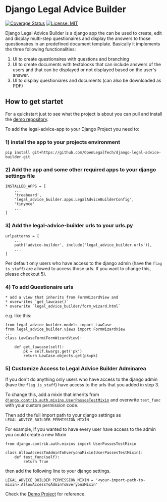 # Django Legal Advice Builder
[![Coverage Status](https://coveralls.io/repos/github/OpenLegalTech/django-legal-advice-builder/badge.svg)](https://coveralls.io/github/OpenLegalTech/django-legal-advice-builder)
[![License: MIT](https://img.shields.io/badge/License-MIT-yellow.svg)](https://github.com/OpenLegalTech/django-legal-advice-builder/blob/main/LICENSE)

Django Legal Advice Builder is a django app the can be used to create, edit and display multi-step questionaires and display the answers to those questionaires in an predefined document template. Basically it implements the three following functionalities:

1. UI to create questionaires with questions and branching
2. UI to create documents with textblocks that can include answers of the users and that can be displayed or not displayed based on the user's answer.
3. UI to display questioniares and documents (can also be downloaded as PDF)

## How to get startet
For a quickstart just to see what the project is about you can pull and install the [demo repository](https://github.com/OpenLegalTech/legal-advice-demo).

To add the legal-advice-app to your Django Project you need to:

### 1) install the app to your projects environment
```
pip install git+https://github.com/OpenLegalTech/django-legal-advice-builder.git
```
### 2) Add the app and some other required apps to your django settings file
```
INSTALLED_APPS = [
    ...
    'treebeard',
    'legal_advice_builder.apps.LegalAdviceBuilderConfig',
    'tinymce'
    ...
]
```
### 3) Add the legal-advice-builder urls to your urls.py
```
urlpatterns = [
    ...
    path('advice-builder', include('legal_advice_builder.urls')),
    ...
]
```
Per default only users who have access to the django admin (have the `flag is_staff`) are allowed to access those urls. If you want to change this, please checkout 5).

### 4) To add Questionaire urls 
    * add a view that inherits from FormWizardView and 
    * overwrites `get_lawcase()`
    * overwrite `legal_advice_builder/form_wizard.html`


e.g. like this:
```
from legal_advice_builder.models import LawCase
from legal_advice_builder.views import FormWizardView
...
class LawCaseForm(FormWizardView):

    def get_lawcase(self):
        pk = self.kwargs.get('pk')
        return LawCase.objects.get(pk=pk)  
```

### 5) Customize Access to Legal Advice Builder Adminarea

If you don't do anything only users who have access to the django admin (have the `flag is_staff`) have access to the urls that you added in step 3.

To change this, add a mixin that inherits from [`django.contrib.auth.mixins.UserPassesTestMixin`](https://docs.djangoproject.com/en/3.2/topics/auth/default/#django.contrib.auth.mixins.UserPassesTestMixin) and overwrite `test_func` with your custom permission code.

Then add the full import path to your django settings as `LEGAL_ADVICE_BUILDER_PERMISSION_MIXIN`

For example, if you wanted to have every user have access to the admin you could create a new Mixin
```
from django.contrib.auth.mixins import UserPassesTestMixin

class AllowAccessToAdminToEveryonaMixin(UserPassesTestMixin):
    def test_func(self):
        return True
```
then add the following line to your django settings.

```
LEGAL_ADVICE_BUILDER_PERMISSION_MIXIN = '<your-import-path-to-mixin>.AllowAccessToAdminToEveryonaMixin'
```
Check the [Demo Project](https://github.com/OpenLegalTech/legal-advice-demo) for reference.
